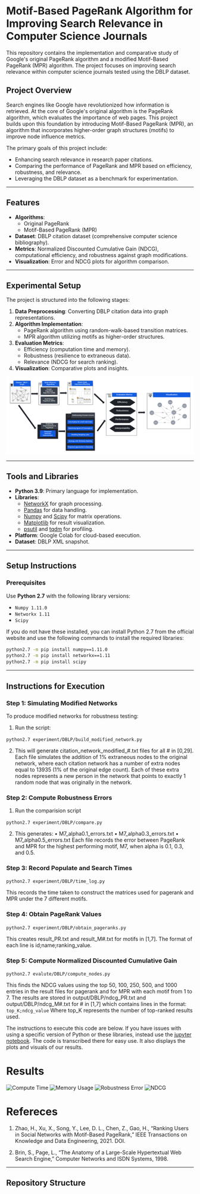 # Motif-Based PageRank Algorithm for Improving Search Relevance in Computer Science Journals

This repository contains the implementation and comparative study of Google's original PageRank algorithm and a modified Motif-Based PageRank (MPR) algorithm. The project focuses on improving search relevance within computer science journals tested using the DBLP dataset.

## Project Overview

Search engines like Google have revolutionized how information is retrieved. At the core of Google's original algorithm is the PageRank algorithm, which evaluates the importance of web pages. This project builds upon this foundation by introducing Motif-Based PageRank (MPR), an algorithm that incorporates higher-order graph structures (motifs) to improve node influence metrics.

The primary goals of this project include:
- Enhancing search relevance in research paper citations.
- Comparing the performance of PageRank and MPR based on efficiency, robustness, and relevance.
- Leveraging the DBLP dataset as a benchmark for experimentation.

---

## Features

- **Algorithms**: 
  - Original PageRank
  - Motif-Based PageRank (MPR)
- **Dataset**: DBLP citation dataset (comprehensive computer science bibliography).
- **Metrics**: Normalized Discounted Cumulative Gain (NDCG), computational efficiency, and robustness against graph modifications.
- **Visualization**: Error and NDCG plots for algorithm comparison.

---

## Experimental Setup

The project is structured into the following stages:
1. **Data Preprocessing**: Converting DBLP citation data into graph representations.
2. **Algorithm Implementation**:
   - PageRank algorithm using random-walk-based transition matrices.
   - MPR algorithm utilizing motifs as higher-order structures.
3. **Evaluation Metrics**:
   - Efficiency (computation time and memory).
   - Robustness (resilience to extraneous data).
   - Relevance (NDCG for search ranking).
4. **Visualization**: Comparative plots and insights.


![](/images/Experimental%20Setup.png)

---

## Tools and Libraries

- **Python 3.9**: Primary language for implementation.
- **Libraries**:
  - [NetworkX](https://networkx.org/) for graph processing.
  - [Pandas](https://pandas.pydata.org/) for data handling.
  - [Numpy](https://numpy.org/) and [Scipy](https://scipy.org/) for matrix operations.
  - [Matplotlib](https://matplotlib.org/) for result visualization.
  - [psutil](https://psutil.readthedocs.io/) and [tqdm](https://github.com/tqdm/tqdm) for profiling.
- **Platform**: Google Colab for cloud-based execution.
- **Dataset**: DBLP XML snapshot.

---

## Setup Instructions

### Prerequisites

Use **Python 2.7** with the following library versions:
- `Numpy 1.11.0`
- `Networkx 1.11`
- `Scipy`

If you do not have these installed, you can install Python 2.7 from the official website and use the following commands to install the required libraries:
```bash
python2.7 -m pip install numpy==1.11.0
python2.7 -m pip install networkx==1.11
python2.7 -m pip install scipy
```

---

## Instructions for Execution

### Step 1: Simulating Modified Networks

To produce modified networks for robustness testing:

1.	Run the script:

```python2.7 experiment/DBLP/build_modified_network.py```

2.	This will generate citation_network_modified_#.txt files for all # in [0,29]. Each file simulates the addition of 1% extraneous nodes to the original network, where each citation network has a number of extra nodes equal to 13935 (1% of the original edge count). Each of these extra nodes represents a new person in the network that points to exactly 1 random node that was originally in the network.


### Step 2: Compute Robustness Errors

1. Run the comparision script

```python2.7 experiment/DBLP/compare.py```

2.	This generates:
  •	M7_alpha0.1_errors.txt
	•	M7_alpha0.3_errors.txt
	•	M7_alpha0.5_errors.txt
Each file records the error between PageRank and MPR for the highest performing motif, M7, when alpha is 0.1, 0.3, and 0.5.

### Step 3: Record Populate and Search Times

```python2.7 experiment/DBLP/time_log.py```

This records the time taken to construct the matrices used for pagerank and MPR under the 7 different motifs.

### Step 4: Obtain PageRank Values

```python2.7 experiment/DBLP/obtain_pageranks.py```

This creates result_PR.txt and result_M#.txt for motifs in [1,7]. The format of each line is id;name;ranking_value.

### Step 5: Compute Normalized Discounted Cumulative Gain

```python2.7 evalute/DBLP/compute_nodes.py```

This finds the NDCG values using the top 50, 100, 250, 500, and 1000 entries in the result files for pagerank and for MPR with each motif from 1 to 7. The results are stored in output/DBLP/ndcg_PR.txt and output/DBLP/ndcg_M#.txt for # in [1,7] which contains lines in the format: `top_K;ndcg_value`
Where top_K represents the number of top-ranked results used.



The instructions to execute this code are below. If you have issues with using a specific version of Python or these libraries, instead use the [jupyter notebook](https://github.com/takedonick/PageRank-vs-MPR/blob/master/DSC291_NLA_PageRankvsMPR_Project_Main.ipynb). The code is transcribed there for easy use. It also displays the plots and visuals of our results.


# Results

![Compute Time](/images/Compute%20Time.png)
![Memory Usage](/images/Memory%20Usage.png)
![Robustness Error](/images/Robustness%20Error.png)
![NDCG](/images/NDCG.png)

# Refereces
1.	Zhao, H., Xu, X., Song, Y., Lee, D. L., Chen, Z., Gao, H., “Ranking Users in Social Networks with Motif-Based PageRank,” IEEE Transactions on Knowledge and Data Engineering, 2021. DOI.

2.	Brin, S., Page, L., “The Anatomy of a Large-Scale Hypertextual Web Search Engine,” Computer Networks and ISDN Systems, 1998.


---

## Repository Structure
